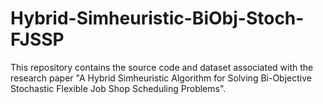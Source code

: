 # Hybrid-Simheuristic-BiObj-Stoch-FJSSP
This repository contains the source code and dataset associated with the research paper "A Hybrid Simheuristic Algorithm for Solving Bi-Objective Stochastic Flexible Job Shop Scheduling Problems".
